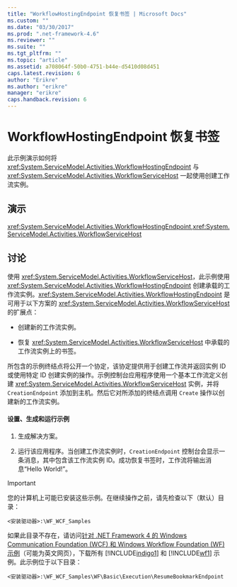 ```yaml
---
title: "WorkflowHostingEndpoint 恢复书签 | Microsoft Docs"
ms.custom: ""
ms.date: "03/30/2017"
ms.prod: ".net-framework-4.6"
ms.reviewer: ""
ms.suite: ""
ms.tgt_pltfrm: ""
ms.topic: "article"
ms.assetid: a708064f-50b0-4751-b44e-d5410d08d451
caps.latest.revision: 6
author: "Erikre"
ms.author: "erikre"
manager: "erikre"
caps.handback.revision: 6
---
```

# WorkflowHostingEndpoint 恢复书签
此示例演示如何将 <xref:System.ServiceModel.Activities.WorkflowHostingEndpoint> 与 <xref:System.ServiceModel.Activities.WorkflowServiceHost> 一起使用创建工作流实例。  
  
## 演示  
 <xref:System.ServiceModel.Activities.WorkflowHostingEndpoint>,<xref:System.ServiceModel.Activities.WorkflowServiceHost>  
  
## 讨论  
 使用 <xref:System.ServiceModel.Activities.WorkflowServiceHost>，此示例使用 <xref:System.ServiceModel.Activities.WorkflowHostingEndpoint> 创建承载的工作流实例。<xref:System.ServiceModel.Activities.WorkflowHostingEndpoint> 是可用于以下方案的 <xref:System.ServiceModel.Activities.WorkflowServiceHost> 的扩展点：  
  
-   创建新的工作流实例。  
  
-   恢复 <xref:System.ServiceModel.Activities.WorkflowServiceHost> 中承载的工作流实例上的书签。  
  
 所包含的示例终结点将公开一个协定，该协定提供用于创建工作流并返回实例 ID 或使用特定 ID 创建实例的操作。示例控制台应用程序使用一个基本工作流定义创建 <xref:System.ServiceModel.Activities.WorkflowServiceHost> 实例，并将 `CreationEndpoint` 添加到主机。然后它对所添加的终结点调用 `Create` 操作以创建新的工作流实例。  
  
#### 设置、生成和运行示例  
  
1.  生成解决方案。  
  
2.  运行该应用程序。当创建工作流实例时，`CreationEndpoint` 控制台会显示一条消息，其中包含该工作流实例 ID。成功恢复书签时，工作流将输出消息“Hello World\!”。  
  
> [!IMPORTANT]
>  您的计算机上可能已安装这些示例。在继续操作之前，请先检查以下（默认）目录：  
>   
>  `<安装驱动器>:\WF_WCF_Samples`  
>   
>  如果此目录不存在，请访问[针对 .NET Framework 4 的 Windows Communication Foundation \(WCF\) 和 Windows Workflow Foundation \(WF\) 示例](http://go.microsoft.com/fwlink/?LinkId=150780)（可能为英文网页），下载所有 [!INCLUDE[indigo1](../../../../includes/indigo1-md.md)] 和 [!INCLUDE[wf1](../../../../includes/wf1-md.md)] 示例。此示例位于以下目录：  
>   
>  `<安装驱动器>:\WF_WCF_Samples\WF\Basic\Execution\ResumeBookmarkEndpoint`